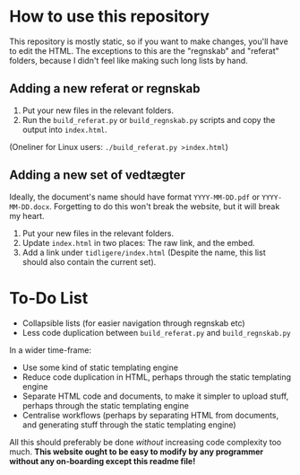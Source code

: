 How to use this repository
==========================

This repository is mostly static, so if you want to make changes, you'll have to edit the HTML.
The exceptions to this are the "regnskab" and "referat" folders, because I didn't feel like making such long lists by hand.

## Adding a new referat or regnskab

1. Put your new files in the relevant folders.
2. Run the `build_referat.py` or `build_regnskab.py` scripts and copy the output into `index.html`.

(Oneliner for Linux users: `./build_referat.py >index.html`)

## Adding a new set of vedtægter

Ideally, the document's name should have format `YYYY-MM-DD.pdf` or `YYYY-MM-DD.docx`. Forgetting to do this won't break the website, but it will break my heart.

1. Put your new files in the relevant folders.
2. Update `index.html` in two places: The raw link, and the embed.
3. Add a link under `tidligere/index.html` (Despite the name, this list should also contain the current set).

To-Do List
==========

- Collapsible lists (for easier navigation through regnskab etc)
- Less code duplication between `build_referat.py` and `build_regnskab.py`

In a wider time-frame:
- Use some kind of static templating engine
- Reduce code duplication in HTML, perhaps through the static templating engine
- Separate HTML code and documents, to make it simpler to upload stuff, perhaps through the static templating engine
- Centralise workflows (perhaps by separating HTML from documents, and generating stuff through the static templating engine)

All this should preferably be done _without_ increasing code complexity too much.
**This website ought to be easy to modify by any programmer without any on-boarding except this readme file!**
